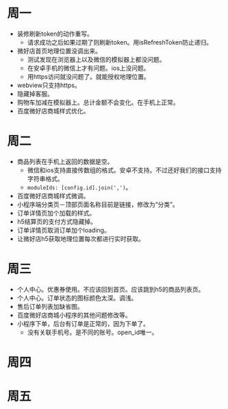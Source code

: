 # 周一
* 装修刷新token的动作重写。
    - 请求成功之后如果过期了则刷新token。用isRefreshToken防止递归。
* 微好店首页地理位置没调出来。
    - 测试发现在浏览器上以及微信的模拟器上都没问题。
    - 在安卓手机的微信上才有问题。ios上没问题。
    - 用https访问就没问题了。就能授权地理位置。
* webview只支持https。
* 隐藏掉客服。
* 购物车加减在模拟器上。总计金额不会变化。在手机上正常。
* 百度微好店商城样式优化。

# 周二
* 商品列表在手机上返回的数据是空。
    - 微信和ios支持直接传数组的格式。安卓不支持。不过还好我们的接口支持字符串格式。
    - ```moduleIds: [config.id].join(',')```。
* 百度微好店商城样式微调。
* 小程序端分类页－顶部页面名称目前是链接，修改为“分类”。
* 订单详情页加个加载的样式。
* h5结算页的支付方式隐藏掉。
* 订单详情页取消订单加个loading。
* 让微好店h5获取地理位置每次都进行实时获取。

# 周三
* 个人中心。优惠券使用。不应该回到首页。应该跳到h5的商品列表页。
* 个人中心。订单状态的图标颜色太深。调浅。
* 售后订单列表加缺省图。
* 百度微好店商城小程序的其他问题修改等。
* 小程序下单，后台有订单是正常的，因为下单了。
    - 没有关联手机号。是不同的账号。open_id唯一。

# 周四

# 周五
